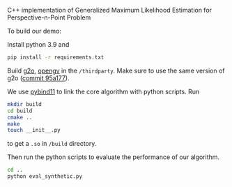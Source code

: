 C++ implementation of Generalized Maximum Likelihood Estimation for Perspective-n-Point Problem

To build our demo:

Install python 3.9 and

```bash
pip install -r requirements.txt
```

Build [g2o](https://github.com/RainerKuemmerle/g2o), [opengv](https://laurentkneip.github.io/opengv/page_installation.html#sec_installation_2) in the `/thirdparty`. Make sure to use the same version of g2o ([commit 95a177](https://github.com/RainerKuemmerle/g2o/tree/95a177f22cc1aba160a5659d83a9e3ad95ed5c7a)).

We use [pybind11](https://pybind11.readthedocs.io/en/stable/installing.html) to link the core algorithm with python scripts. Run

```bash
mkdir build
cd build
cmake ..
make
touch __init__.py
```

to get a `.so` in `/build` directory.

Then run the python scripts to evaluate the performance of our algorithm.

```bash
cd ..
python eval_synthetic.py
```